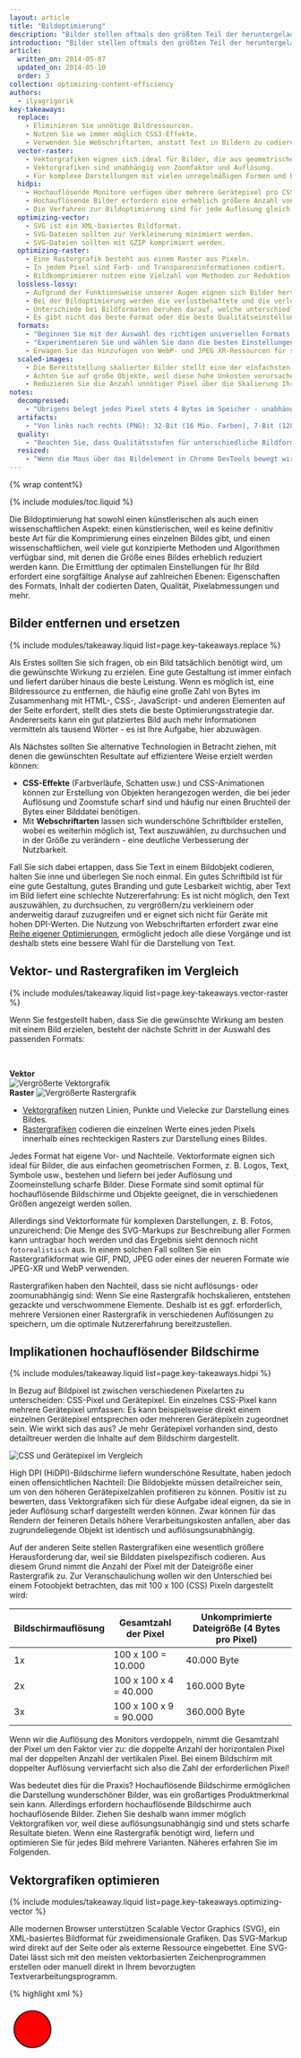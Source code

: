 ```yaml
---
layout: article
title: "Bildoptimierung"
description: "Bilder stellen oftmals den größten Teil der heruntergeladenen Bytes auf einer Webseite dar und belegen zudem einen erheblichen Teil des sichtbaren Bereichs. Deshalb lassen sich mit der Optimierung von Bildern häufig die größten Bytemengen einsparen und die bedeutendsten Leistungsverbesserungen für eine Website erzielen. Je weniger Bytes der Browser herunterladen muss, desto weniger umkämpft ist die Bandbreite des Clients und desto schneller kann der Browser nützliche Inhalte herunterladen und auf dem Bildschirm darstellen."
introduction: "Bilder stellen oftmals den größten Teil der heruntergeladenen Bytes auf einer Webseite dar und belegen zudem einen erheblichen Teil des sichtbaren Bereichs. Deshalb lassen sich mit der Optimierung von Bildern häufig die größten Bytemengen einsparen und die bedeutendsten Leistungsverbesserungen für eine Website erzielen. Je weniger Bytes der Browser herunterladen muss, desto weniger umkämpft ist die Bandbreite des Clients und desto schneller kann der Browser nützliche Inhalte herunterladen und auf dem Bildschirm darstellen."
article:
  written_on: 2014-05-07
  updated_on: 2014-05-10
  order: 3
collection: optimizing-content-efficiency
authors:
  - ilyagrigorik
key-takeaways:
  replace:
    - Eliminieren Sie unnötige Bildressourcen.
    - Nutzen Sie wo immer möglich CSS3-Effekte.
    - Verwenden Sie Webschriftarten, anstatt Text in Bildern zu codieren.
  vector-raster:
    - Vektorgrafiken eignen sich ideal für Bilder, die aus geometrischen Formen bestehen.
    - Vektorgrafiken sind unabhängig von Zoomfaktor und Auflösung.
    - Für komplexe Darstellungen mit vielen unregelmäßigen Formen und Details sollten Rastergrafiken verwendet werden.
  hidpi:
    - Hochauflösende Monitore verfügen über mehrere Gerätepixel pro CSS-Pixel.
    - Hochauflösende Bilder erfordern eine erheblich größere Anzahl von Pixel und Bytes.
    - Die Verfahren zur Bildoptimierung sind für jede Auflösung gleich.
  optimizing-vector:
    - SVG ist ein XML-basiertes Bildformat.
    - SVG-Dateien sollten zur Verkleinerung minimiert werden.
    - SVG-Dateien sollten mit GZIP komprimiert werden.
  optimizing-raster:
    - Eine Rastergrafik besteht aus einem Raster aus Pixeln.
    - In jedem Pixel sind Farb- und Transparenzinformationen codiert.
    - Bildkomprimierer nutzen eine Vielzahl von Methoden zur Reduktion der Anzahl der erforderlichen Bits pro Pixel, um die Dateigröße von Bildern zu verkleinern.
  lossless-lossy:
    - Aufgrund der Funktionsweise unserer Augen eignen sich Bilder hervorragend für die verlustbehaftete Komprimierung.
    - Bei der Bildoptimierung werden die verlustbehaftete und die verlustfreie Komprimierung gemeinsam angewendet.
    - Unterschiede bei Bildformaten beruhen darauf, welche unterschiedlichen verlustbehafteten und verlustfreien Algorithmen angewendet und wie sie zur Optimierung der Bilder eingesetzt werden.
    - Es gibt nicht das beste Format oder die beste Qualitätseinstellung für alle Bilder. Jede Kombination eines bestimmten Komprimierungsprogramms mit spezifischen Bildinhalten führt zu einem einmaligen Ergebnis.
  formats:
    - "Beginnen Sie mit der Auswahl des richtigen universellen Formats: GIF, PNG, JPEG."
    - "Experimentieren Sie und wählen Sie dann die besten Einstellungen für die einzelnen Formate aus: Qualität, Palettengröße usw."
    - Erwägen Sie das Hinzufügen von WebP- und JPEG XR-Ressourcen für skalierte Bilder auf modernen Clients
  scaled-images:
    - Die Bereitstellung skalierter Bilder stellt eine der einfachsten und effektivsten Optimierungsmethoden dar.
    - Achten Sie auf große Objekte, weil diese hohe Unkosten verursachen.
    - Reduzieren Sie die Anzahl unnötiger Pixel über die Skalierung Ihrer Bilder auf Darstellungsgröße.
notes:
  decompressed:
    - "Übrigens belegt jedes Pixel stets 4 Bytes im Speicher - unabhängig vom Bildformat, das zur Übertragung der Daten vom Server zum Client verwendet wird, wenn das Bild vom Browser decodiert wird. Das kann bei großen Bildern und Geräten, die über keinen großen Speicher verfügen, z. B. einfachen Mobilgeräten, eine bedeutende Einschränkung darstellen."
  artifacts:
    - "Von links nach rechts (PNG): 32-Bit (16 Mio. Farben), 7-Bit (128 Farben), 5-Bit (32 Farben). Komplexe Darstellungen mit graduellen Farbverläufen (Gradienten, Himmel usw.) erfordern größere Farbpaletten zur Vermeidung von visuellen Artefakten wie dem verpixelten Himmel im 5-Bit-Objekt. Wenn im Bild andererseits nur wenige Farben verwendet werden, dann werden mit einer großen Palette nur wertvolle Bits verschwendet!"
  quality:
    - "Beachten Sie, dass Qualitätsstufen für unterschiedliche Bildformate aufgrund der verschiedenen Algorithmen zur Codierung der Bilder nicht direkt vergleichbar sind: JPEG mit Qualitätsstufe 90 unterscheidet sich erheblich von WebP mit Qualitätsstufe 90. Tatsächlich kann auch eine Qualitätsstufe für dasselbe Bildformat aufgrund der Implementierung des Komprimierungsprogramms zu einem visuell unterschiedlichen Ergebnis führen!"
  resized:
    - "Wenn die Maus über das Bildelement in Chrome DevTools bewegt wird, werden die `originale` und die `dargestellte` Größe des Bildobjekts eingeblendet. Im obigen Beispiel wird das Bild mit 300 x 260 Pixeln heruntergeladen, aber für die Anzeige auf dem Client auf 245 x 212 herunterskaliert."
---
```


{% wrap content%}

<style>
  img, video, object {
    max-width: 100%;
  }

  img.center {
    display: block;
    margin-left: auto;
    margin-right: auto;
  }
</style>

{% include modules/toc.liquid %}

Die Bildoptimierung hat sowohl einen künstlerischen als auch einen wissenschaftlichen Aspekt: einen künstlerischen, weil es keine definitiv beste Art für die Komprimierung eines einzelnen Bildes gibt, und einen wissenschaftlichen, weil viele gut konzipierte Methoden und Algorithmen verfügbar sind, mit denen die Größe eines Bildes erheblich reduziert werden kann. Die Ermittlung der optimalen Einstellungen für Ihr Bild erfordert eine sorgfältige Analyse auf zahlreichen Ebenen: Eigenschaften des Formats, Inhalt der codierten Daten, Qualität, Pixelabmessungen und mehr.

## Bilder entfernen und ersetzen

{% include modules/takeaway.liquid list=page.key-takeaways.replace %}

Als Erstes sollten Sie sich fragen, ob ein Bild tatsächlich benötigt wird, um die gewünschte Wirkung zu erzielen. Eine gute Gestaltung ist immer einfach und liefert darüber hinaus die beste Leistung. Wenn es möglich ist, eine Bildressource zu entfernen, die häufig eine große Zahl von Bytes im Zusammenhang mit HTML-, CSS-, JavaScript- und anderen Elementen auf der Seite erfordert, stellt dies stets die beste Optimierungsstrategie dar. Andererseits kann ein gut platziertes Bild auch mehr Informationen vermitteln als tausend Wörter - es ist Ihre Aufgabe, hier abzuwägen.

Als Nächstes sollten Sie alternative Technologien in Betracht ziehen, mit denen die gewünschten Resultate auf effizientere Weise erzielt werden können:

* **CSS-Effekte** (Farbverläufe, Schatten usw.) und CSS-Animationen können zur Erstellung von Objekten herangezogen werden, die bei jeder Auflösung und Zoomstufe scharf sind und häufig nur einen Bruchteil der Bytes einer Bilddatei benötigen.
* Mit **Webschriftarten** lassen sich wunderschöne Schriftbilder erstellen, wobei es weiterhin möglich ist, Text auszuwählen, zu durchsuchen und in der Größe zu verändern - eine deutliche Verbesserung der Nutzbarkeit.

Fall Sie sich dabei ertappen, dass Sie Text in einem Bildobjekt codieren, halten Sie inne und überlegen Sie noch einmal. Ein gutes Schriftbild ist für eine gute Gestaltung, gutes Branding und gute Lesbarkeit wichtig, aber Text im Bild liefert eine schlechte Nutzererfahrung: Es ist nicht möglich, den Text auszuwählen, zu durchsuchen, zu vergrößern/zu verkleinern oder anderweitig darauf zuzugreifen und er eignet sich nicht für Geräte mit hohen DPI-Werten. Die Nutzung von Webschriftarten erfordert zwar eine [Reihe eigener Optimierungen](https://www.igvita.com/2014/01/31/optimizing-web-font-rendering-performance/), ermöglicht jedoch alle diese Vorgänge und ist deshalb stets eine bessere Wahl für die Darstellung von Text.


## Vektor- und Rastergrafiken im Vergleich

{% include modules/takeaway.liquid list=page.key-takeaways.vector-raster %}

Wenn Sie festgestellt haben, dass Sie die gewünschte Wirkung am besten mit einem Bild erzielen, besteht der nächste Schritt in der Auswahl des passenden Formats:

&nbsp;

<div class="clear">
  <div class="g--half">
    <b>Vektor</b>
    <img class="center" src="images/vector-zoom.png" alt="Vergrößerte Vektorgrafik">
  </div>

  <div class="g--half g--last">
    <b>Raster</b>
    <img src="images/raster-zoom.png" alt="Vergrößerte Rastergrafik">
  </div>
</div>

* [Vektorgrafiken](http://de.wikipedia.org/wiki/Vektorgrafik) nutzen Linien, Punkte und Vielecke zur Darstellung eines Bildes.
* [Rastergrafiken](http://de.wikipedia.org/wiki/Rastergrafik) codieren die einzelnen Werte eines jeden Pixels innerhalb eines rechteckigen Rasters zur Darstellung eines Bildes.

Jedes Format hat eigene Vor- und Nachteile. Vektorformate eignen sich ideal für Bilder, die aus einfachen geometrischen Formen, z. B. Logos, Text, Symbole usw., bestehen und liefern bei jeder Auflösung und Zoomeinstellung scharfe Bilder. Diese Formate sind somit optimal für hochauflösende Bildschirme und Objekte geeignet, die in verschiedenen Größen angezeigt werden sollen.

Allerdings sind Vektorformate für komplexen Darstellungen, z. B. Fotos, unzureichend: Die Menge des SVG-Markups zur Beschreibung aller Formen kann untragbar hoch werden und das Ergebnis sieht dennoch nicht `fotorealistisch` aus. In einem solchen Fall sollten Sie ein Rastergrafikformat wie GIF, PND, JPEG oder eines der neueren Formate wie JPEG-XR und WebP verwenden.

Rastergrafiken haben den Nachteil, dass sie nicht auflösungs- oder zoomunabhängig sind: Wenn Sie eine Rastergrafik hochskalieren, entstehen gezackte und verschwommene Elemente. Deshalb ist es ggf. erforderlich, mehrere Versionen einer Rastergrafik in verschiedenen Auflösungen zu speichern, um die optimale Nutzererfahrung bereitzustellen.


## Implikationen hochauflösender Bildschirme

{% include modules/takeaway.liquid list=page.key-takeaways.hidpi %}

In Bezug auf Bildpixel ist zwischen verschiedenen Pixelarten zu unterscheiden: CSS-Pixel und Gerätepixel. Ein einzelnes CSS-Pixel kann mehrere Gerätepixel umfassen: Es kann beispielsweise direkt einem einzelnen Gerätepixel entsprechen oder mehreren Gerätepixeln zugeordnet sein. Wie wirkt sich das aus? Je mehr Gerätepixel vorhanden sind, desto detailtreuer werden die Inhalte auf dem Bildschirm dargestellt.

<img src="images/css-vs-device-pixels.png" class="center" alt="CSS und Gerätepixel im Vergleich">

High DPI (HiDPI)-Bildschirme liefern wunderschöne Resultate, haben jedoch einen offensichtlichen Nachteil: Die Bildobjekte müssen detailreicher sein, um von den höheren Gerätepixelzahlen profitieren zu können. Positiv ist zu bewerten, dass Vektorgrafiken sich für diese Aufgabe ideal eignen, da sie in jeder Auflösung scharf dargestellt werden können. Zwar können für das Rendern der feineren Details höhere Verarbeitungskosten anfallen, aber das zugrundeliegende Objekt ist identisch und auflösungsunabhängig.

Auf der anderen Seite stellen Rastergrafiken eine wesentlich größere Herausforderung dar, weil sie Bilddaten pixelspezifisch codieren. Aus diesem Grund nimmt die Anzahl der Pixel mit der Dateigröße einer Rastergrafik zu. Zur Veranschaulichung wollen wir den Unterschied bei einem Fotoobjekt betrachten, das mit 100 x 100 (CSS) Pixeln dargestellt wird:

<table class="table-3">
<colgroup><col span="1"><col span="1"><col span="1"></colgroup>
<thead>
  <tr>
    <th>Bildschirmauflösung</th>
    <th>Gesamtzahl der Pixel</th>
    <th>Unkomprimierte Dateigröße (4 Bytes pro Pixel)</th>
  </tr>
</thead>
<tbody>
<tr>
  <td data-th="Auflösung">1x</td>
  <td data-th="Gesamtzahl der Pixel">100 x 100 = 10.000</td>
  <td data-th="Dateigröße">40.000 Byte</td>
</tr>
<tr>
  <td data-th="Auflösung">2x</td>
  <td data-th="Gesamtzahl der Pixel">100 x 100 x 4 = 40.000</td>
  <td data-th="Dateigröße">160.000 Byte</td>
</tr>
<tr>
  <td data-th="Auflösung">3x</td>
  <td data-th="Gesamtzahl der Pixel">100 x 100 x 9 = 90.000</td>
  <td data-th="Dateigröße">360.000 Byte</td>
</tr>
</tbody>
</table>

Wenn wir die Auflösung des Monitors verdoppeln, nimmt die Gesamtzahl der Pixel um den Faktor vier zu: die doppelte Anzahl der horizontalen Pixel mal der doppelten Anzahl der vertikalen Pixel. Bei einem Bildschirm mit doppelter Auflösung vervierfacht sich also die Zahl der erforderlichen Pixel!

Was bedeutet dies für die Praxis? Hochauflösende Bildschirme ermöglichen die Darstellung wunderschöner Bilder, was ein großartiges Produktmerkmal sein kann. Allerdings erfordern hochauflösende Bildschirme auch hochauflösende Bilder. Ziehen Sie deshalb wann immer möglich Vektorgrafiken vor, weil diese auflösungsunabhängig sind und stets scharfe Resultate bieten. Wenn eine Rastergrafik benötigt wird, liefern und optimieren Sie für jedes Bild mehrere Varianten. Näheres erfahren Sie im Folgenden.


## Vektorgrafiken optimieren

{% include modules/takeaway.liquid list=page.key-takeaways.optimizing-vector %}

Alle modernen Browser unterstützen Scalable Vector Graphics (SVG), ein XML-basiertes Bildformat für zweidimensionale Grafiken. Das SVG-Markup wird direkt auf der Seite oder als externe Ressource eingebettet. Eine SVG-Datei lässt sich mit den meisten vektorbasierten Zeichenprogrammen erstellen oder manuell direkt in Ihrem bevorzugten Textverarbeitungsprogramm.

{% highlight xml %}
<?xml version="1.0" encoding="utf-8"?>
<!-- Generator: Adobe Illustrator 17.1.0, SVG Export Plug-In . SVG Version: 6.00 Build 0)  -->
<svg version="1.2" baseProfile="tiny" id="Layer_1" xmlns="http://www.w3.org/2000/svg" xmlns:xlink="http://www.w3.org/1999/xlink"
   x="0px" y="0px" viewBox="0 0 612 792" xml:space="preserve">
<g id="XMLID_1_">
  <g>
    <circle fill="red" stroke="black" stroke-width="2" stroke-miterlimit="10" cx="50" cy="50" r="40"/>
  </g>
</g>
</svg>
{% endhighlight %}

Im obigen Beispiel wird eine einfache Kreisform mit einem schwarzen Umriss und einem roten Hintergrund dargestellt. Es wurde aus Adobe Illustrator exportiert. Wie Sie sich vorstellen können, enthält es einem Menge Metadaten wie Schichtinformationen, Kommentare und XML-Namensräume, die für das Rendern des Objekts im Browser oftmals unnötig sind. Deshalb empfiehlt es sich immer, SVG-Dateien mithilfe eines Tools wie [SVGO](https://github.com/svg/svgo) zu minimieren.

In unserem Fall reduziert SVGO die Größe der obigen von Illustrator erzeugten SVG-Datei um 58 % von 470 auf 199 Byte. Weil es sich bei SVG um ein XML-basiertes Format handelt, können wir mithilfe der GZIP-Komprimierung die Übertragungsgröße weiter verringern. Achten Sie darauf, dass Ihr Server für die Komprimierung von SVG-Objekten konfiguriert ist!


## Rastergrafiken optimieren

{% include modules/takeaway.liquid list=page.key-takeaways.optimizing-raster %}

Bei einer Rastergrafik handelt es sich einfach um ein zweidimensionales Raster aus einzelnen `Pixeln`. So besteht eine Pixelgrafik mit 100 x 100 Pixeln beispielsweise aus einer Abfolge von 10.000 Pixeln. In jedem Pixel sind wiederum die `[RGBA](http://en.wikipedia.org/wiki/RGBA_color_space)`-Werte gespeichert: roter Kanal (R), grüner Kanal (G), blauer Kanal (B) und der Alpha- oder Transparenzkanal (A).

Intern ordnet der Browser jedem Kanal 256 Werte (Schattierungen) zu, was umgerechnet 8 Bits pro Kanal (28 = 256) und 4 Bytes pro Pixel entspricht (4 Kanäle x 8 Bits = 32 Bits = 4 Bytes). Wenn wir die Abmessungen des Rasters kennen, können wir folglich die Dateigröße einfach berechnen:

* Eine Grafik mit 100 x 100 Pixeln besteht aus 10.000 Pixeln.
* 10.000 Pixel x 4 Bytes = 40.000 Bytes
* 40.000 Bytes / 1024 = 39 KB

^

{% include modules/remember.liquid title="Note" list=page.notes.decompressed %}

<table class="table-3">
<colgroup><col span="1"><col span="1"><col span="1"></colgroup>
<thead>
  <tr>
    <th>Abmessungen</th>
    <th>Pixel</th>
    <th>Dateigröße</th>
  </tr>
</thead>
<tbody>
<tr>
  <td data-th="Abmessungen">100 x 100</td>
  <td data-th="Pixel">10.000</td>
  <td data-th="Dateigröße">39 KB</td>
</tr>
<tr>
  <td data-th="Abmessungen">200 x 200</td>
  <td data-th="Pixel">40.000</td>
  <td data-th="Dateigröße">156 KB</td>
</tr>
<tr>
  <td data-th="Abmessungen">300 x 300</td>
  <td data-th="Pixel">90.000</td>
  <td data-th="Dateigröße">351 KB</td>
</tr>
<tr>
  <td data-th="Abmessungen">500 x 500</td>
  <td data-th="Pixel">250.000</td>
  <td data-th="Dateigröße">977 KB</td>
</tr>
<tr>
  <td data-th="Abmessungen">800 x 800</td>
  <td data-th="Pixel">640.000</td>
  <td data-th="Dateigröße">2500 KB</td>
</tr>
</tbody>
</table>

39 KB für ein Bild mit 100 x 100 Pixeln mögen nicht sehr beeindruckend erscheinen, allerdings explodiert die Dateigröße bei größeren Bildern schnell und führt dazu, dass Bildobjekte langsam und der Download teuer werden. Glücklicherweise haben wir jedoch bisher das unkomprimierte Bildformat beschrieben. Was könnten wir tun, um die Größe der Bilddateien zu verringern?

Eine einfache Strategie bestünde darin, die `Bittiefe` des Bildes von 8 Bits pro Kanal auf eine kleinere Farbpalette zu reduzieren: 8 Bits pro Kanal entsprechen 256 Werten pro Kanal und 16.777.216 (2563) Farben insgesamt. Was würde sich ändern, wenn wir die Palette auf 256 Farben reduzierten? Wir würden dann nur insgesamt 8 Bits für die RGB-Kanäle benötigen und sofort zwei Bytes pro Pixel einsparen, d. h. wir würden im Vergleich zu den ursprünglichen 4 Bytes pro Pixel durch die Komprimierung die Größe um 50 % reduzieren!

<img src="images/artifacts.png" class="center" alt="Komprimierungsartefakte">

{% include modules/remember.liquid title="Note" list=page.notes.artifacts %}

Nachdem wir die in einzelnen Pixeln gespeicherten Daten jetzt optimiert haben, können wir uns als Nächstes auch mit den angrenzenden Pixeln befassen. Dabei stellt sich heraus, dass viele Bilder, insbesondere Fotos, zahlreiche angrenzende Pixel mit ähnlichen Farben aufweisen, z. B. den Himmel, sich wiederholende Texturen und so weiter. Diese Informationen können wir nutzen, indem wir das Komprimierungsprogramm anweisen, die `[Deltacodierung](http://en.wikipedia.org/wiki/Delta_encoding)` anzuwenden, bei der anstelle der Speicherung der einzelnen Werte für jedes Pixel der Unterschied zwischen angrenzenden Pixeln gespeichert wird.  Wenn die benachbarten Pixel identisch sind, beträgt der Deltawert null und es muss nur ein einzelnes Bit gespeichert werden! Doch warum sollten wir uns damit zufrieden geben...

Das menschliche Auge nimmt die verschiedenen Farben mit unterschiedlicher Empfindlichkeit wahr. Wir können die Farbcodierung optimieren, indem wir die Palette für diese Farben reduzieren oder vergrößern, um diesem Umstand zu entsprechen.
`Benachbarte` Pixel bilden ein zweidimensonales Raster, d. h., jedes Pixel hat mehrere Nachbarn. Aufgrund dieser Tatsache können wir die Deltacodierung weiter verbessern.
Statt uns nur mit den unmittelbaren Nachbarn der einzelnen Pixel zu befassen, können wir größere Blöcke aus angrenzenden Pixeln unterschiedlich codieren. Und so fort...

Wie Sie schon gemerkt haben, wird die Bildoptimierung schnell ziemlich kompliziert - oder interessant, je nach Sichtweise. Es ist ein Feld, in dem auf akademischer und kommerzieller Ebene aktiv geforscht wird. Bilder umfassen eine Menge Bytes und die Entwicklung besserer Bildkomprimierungsmethoden hat großes Potenzial! Wenn Sie mehr erfahren möchten, besuchen Sie die [Wikipedia-Seite](http://en.wikipedia.org/wiki/Image_compression) oder lesen Sie das praktische Beispiel im [White Paper über WebP-Komprimierungsmethoden](https://developers.google.com/speed/webp/docs/compression).

Das klingt ja wieder alles ganz gut, ist aber sehr theoretisch. Wie kann uns dieses Wissen nützen, die Bilder auf unseren Seiten zu optimieren? Wir sind ja definitiv nicht in der Lage, neue Komprimierungstechniken zu erfinden, aber es ist wichtig, die Problemstellung zu verstehen: RGBA-Pixel, Bittiefe und verschiedene Optimierungsmethoden. Diese Konzepte müssen unbedingt verstanden und verinnerlicht werden, bevor wir uns mit den diversen Rastergrafikformaten befassen.


## Verlustfreie und verlustbehaftete Komprimierung im Vergleich

{% include modules/takeaway.liquid list=page.key-takeaways.lossless-lossy %}

Bei bestimmten Datentypen wie dem Quellcode einer Seite oder ausführbaren Dateien ist es wichtig, dass das Komprimierungsprogramm die ursprünglichen Informationen nicht verändert oder entfernt. Ein einziges fehlendes oder falsches Datenbit kann die Bedeutung des Dateiinhalts komplett ändern oder, schlimmer noch, die ganze Datei unbrauchbar machen. Bei anderen Datentypen wie Bildern sowie Audio- und Videodateien kann es absolut akzeptabel sein, eine `näherungsweise` Darstellung der ursprünglichen Daten zu liefern.

Aufgrund der Funktionsweise des Auges ist es häufig möglich, einige Informationen über die einzelnen Pixel zu verwerfen, um die Dateigröße eines Bildes zu reduzieren. So besitzen unsere Augen beispielsweise eine unterschiedliche Sensitivität für verschiedene Farben, d. h., wir können manche Farben mit weniger Bits codieren. Aus obigen Gründen besteht ein typischer Bildoptimierungsprozess aus zwei grundsätzlichen Arbeitsschritten:

1. Das Bild wird mit einem `[verlustbehafteten](http://en.wikipedia.org/wiki/Lossy_compression)` Filter verarbeitet, der einige Pixeldaten entfernt.
1. Das Bild wird mit einem `[verlustfreien](http://en.wikipedia.org/wiki/Lossy_compression)` Filter verarbeitet, der die Pixeldaten komprimiert.

**Der erste Schritt ist optional und der genaue Algorithmus hängt vom jeweiligen Bildformat ab, aber es ist wichtig, sich im Klaren darüber zu sein, dass ein Bild einer verlustbehafteten Komprimierung unterzogen werden kann, um die Größe zu verringern.** Der Unterschied zwischen den verschiedenen Bildformaten wie GIF, PNG, JPEG und anderen besteht in der Kombination der jeweiligen Algorithmen, die bei Anwendung der verlustbehafteten und verlustfreien Arbeitsschritte verwendet bzw. weggelassen werden.

Welches ist nun die `optimale` Konfiguration bezüglich der verlustbehafteten und verlustfreien Optimierung? Die Antwort hängt von den Bildinhalten und Ihren eigenen Kriterien, z. B. bezüglich des Kompromisses zwischen Dateigröße und den durch die verlustbehaftete Komprimierung eingeführten Artefakten, ab. In manchen Fällen soll die verlustbehaftete Komprimierung weggelassen werden, um komplizierte Details mit absoluter Wiedergabetreue zu übermitteln, und in anderen Fällen ist es möglich, die Dateigröße des Bildobjekts über eine aggressive verlustbehaftete Optimierung zu reduzieren. Dabei ist es Ihre Aufgabe, dies im jeweiligen Kontext selbst zu beurteilen - es gibt keine universelle Einstellung.

<img src="images/save-for-web.png" class="center" alt="Für das Web speichern">

Bei Verwendung eines verlustbehafteten Formats wie JPEG steht im Komprimierungsprogramm im Regelfall eine anpassbare `Qualitätseinstellung` zur Verfügung, z. B. in Form eines Schiebereglers der Funktion `Save for Web` (Für das Web speichern) in Adobe Photoshop. Dabei handelt es sich typischerweise um eine Zahl von 1 bis 100, mit der die interne Funktionalität der jeweiligen Zusammenstellung von verlustbehafteten und verlustfreien Algorithmen gesteuert wird. Experimentieren Sie mit verschiedenen Qualitätseinstellungen für Ihre Bilder und schrecken Sie nicht davor zurück, die Qualität herabzusetzen: Die visuellen Resultate sind oftmals sehr gut und die Verringerung der Dateigröße kann erheblich sein.

{% include modules/remember.liquid title="Note" list=page.notes.quality %}


## Das richtige Bildformat auswählen

{% include modules/takeaway.liquid list=page.key-takeaways.formats %}

Neben unterschiedlichen verlustbehafteten und verlustfreien Komprimierungsalgorithmen unterstützen die verschiedenen Bildformate Funktionsmerkmale wie Animations- und Transparenz- (Alpha) Kanäle. Die Wahl des `richtigen Formats` für ein Bild ist folglich immer ein Kompromiss zwischen gewünschten visuellen Ergebnissen und funktionellen Anforderungen.


<table class="table-4">
<colgroup><col span="1"><col span="1"><col span="1"><col span="1"></colgroup>
<thead>
  <tr>
    <th>Format</th>
    <th>Transparenz</th>
    <th>Animation</th>
    <th>Browser</th>
  </tr>
</thead>
<tbody>
<tr>
  <td data-th="Format"><a href="http://de.wikipedia.org/wiki/Graphics_Interchange_Format">GIF</a></td>
  <td data-th="Transparenz">Ja</td>
  <td data-th="Animation">Ja</td>
  <td data-th="Browser">Alle</td>
</tr>
<tr>
  <td data-th="Format"><a href="http://de.wikipedia.org/wiki/Portable_Network_Graphics">PNG</a></td>
  <td data-th="Transparenz">Ja</td>
  <td data-th="Animation">Nein</td>
  <td data-th="Browser">Alle</td>
</tr>
<tr>
  <td data-th="Format"><a href="http://de.wikipedia.org/wiki/JPEG">JPEG</a></td>
  <td data-th="Transparenz">Nein</td>
  <td data-th="Animation">Nein</td>
  <td data-th="Browser">Alle</td>
</tr>
<tr>
  <td data-th="Format"><a href="http://de.wikipedia.org/wiki/JPEG_XR">JPEG XR</a></td>
  <td data-th="Transparenz">Ja</td>
  <td data-th="Animation">Ja</td>
  <td data-th="Browser">IE</td>
</tr>
<tr>
  <td data-th="Format"><a href="http://de.wikipedia.org/wiki/WebP">WebP</a></td>
  <td data-th="Transparenz">Ja</td>
  <td data-th="Animation">Ja</td>
  <td data-th="Browser">Chrome, Opera, Android</td>
</tr>
</tbody>
</table>

Es gibt drei universell unterstützte Bildformate: GIF, PNG und JPEG. Neben diesen Formaten unterstützen manche Browser auch neuere Formate wie WebP und JPEG XR, die eine insgesamt bessere Komprimierung und weitere Funktionen bieten. Welches Format sollten Sie also verwenden?

<img src="images/format-tree.png" class="center" alt="Für das Web speichern">

1. **Benötigen Sie Animation? Wenn ja, ist GIF die einzige universelle Option.**
  * Bei GIF ist die Farbpalette auf maximal 256 Farben begrenzt, was für die meisten Bilder unzureichend ist. Außerdem bietet PNG-8 eine bessere Komprimierung für Bilder mit einer kleinen Farbpalette. Das bedeutet, dass GIF nur dann das richtige Format ist, wenn eine Animation benötigt wird.
1. **Müssen feine Details mit höchster Auflösung beibehalten werden? Verwenden Sie PNG.**
  * PNG wendet über die Wahl der Farbpalettengröße hinaus keine verlustbehafteten Komprimierungsalgorithmen an. Deshalb erzeugt es die hochwertigsten Bilder, allerdings auf Kosten erheblich größerer Dateien als andere Formate. Setzen Sie es mit Bedacht ein.
  * Wenn das Bildobjekt Elemente aus geometrischen Formen enthält, erwägen Sie die Konvertierung in ein Vektorformat wie SVG!
  * Enthält das Bildobjekt jedoch Text, halten Sie inne und überlegen Sie noch einmal. Text in Bildern kann nicht ausgewählt, durchsucht oder vergrößert bzw. verkleinert werden. Wenn Sie z. B. für das Branding oder aus anderen Gründen eine kundenspezifische Darstellung benötigen, verwenden Sie stattdessen eine Webschriftart.
1. **Optimieren Sie ein Foto, einen Screenshot oder ein ähnliches Bildobjekt? Verwenden Sie JPEG.**
  * JPEG nutzt eine Kombination aus verlustbehafteter und verlustfreier Optimierung, um die Dateigröße des Bildobjekts zu verringern. Probieren Sie mehrere JPEG-Qualitätsstufen aus, um den besten Kompromiss aus Qualität und Dateigröße für Ihr Objekt zu ermitteln.

Nachdem Sie schließlich das optimale Bildformat und die entsprechenden Einstellungen für Ihre Objekte bestimmt haben, erwägen Sie, eine zusätzliche Variante im WebP- und JPEG XR-Format hinzuzufügen. Diese beiden Formate sind neu und werden bedauerlicherweise nicht bzw. noch nicht von allen Browsern universell unterstützt, sie können aber erhebliche Einsparungen für neuere Clients mit sich bringen. So bewirkt WebP im Durchschnitt eine [Verringerung der Dateigröße um 30 %](https://developers.google.com/speed/webp/docs/webp_study) gegenüber einem vergleichbaren JPEG-Bild.

Da weder WebP noch JPEG XR universell unterstützt werden, ist es erforderlich, Ihrer Anwendung oder Ihren Servern zusätzliche Logik hinzuzufügen, um die jeweilige Ressource bereitzustellen:

* Einige CDNs bieten Bildoptimierung als Dienstleistung an, einschließlich der Lieferung im JPEG XR- und WebP-Format.
* Einige Open-Source-Tools, z. B. PageSpeed for Apache oder Nginx, automatisieren die Optimierung, Konvertierung und Bereitstellung entsprechender Objekte.
* Sie können zusätzliche Anwendungslogik für folgende Zwecke hinzufügen: Erkennung des Clients, Überprüfung der unterstützten Formate und Bereitstellung des besten verfügbaren Bildformats.

Wenn Sie schließlich eine Webansicht zur Darstellung von Inhalten in Ihrer nativen Anwendung nutzen, besitzen Sie die volle Kontrolle über den Client und können ausschließlich WebP verwenden! Facebook, Google+ und viele andere Portale nutzen WebP zur Bereitstellung aller ihrer Bilder innerhalb ihrer Anwendungen - die Einsparungen sind es mit Sicherheit wert. Weitere Informationen über WebP finden Sie in der Präsentation [WebP: Deploying Faster, Smaller, and More Beautiful Images](https://www.youtube.com/watch?v=pS8udLMOOaE) von Google I/O 2013.


## Tools und Einstellung von Parametern

Es gibt kein perfektes Bildformat oder Tool und keine ideale Zusammenstellung von Optimierungsparametern, die auf alle Bilder anwendbar sind. Für optimale Ergebnisse sind das Format und die Einstellungen je nach Inhalt des Bildes sowie dessen visuellen und anderen technischen Anforderungen auszuwählen.

<table class="table-2">
<colgroup><col span="1"><col span="1"></colgroup>
<thead>
  <tr>
    <th>Tool</th>
    <th>Beschreibung</th>
  </tr>
</thead>
<tbody>
<tr>
  <td data-th="Tool"><a href="http://www.lcdf.org/gifsicle/">Gifsicle</a></td>
  <td data-th="Beschreibung">GIF-Bilder erstellen und optimieren</td>
</tr>
<tr>
  <td data-th="Tool"><a href="http://jpegclub.org/jpegtran/">Jpegtran</a></td>
  <td data-th="Beschreibung">JPEG-Bilder optimieren</td>
</tr>
<tr>
  <td data-th="Tool"><a href="http://optipng.sourceforge.net/">Optipng</a></td>
  <td data-th="Beschreibung">Verlustfreie PNG-Optimierung</td>
</tr>
<tr>
  <td data-th="Tool"><a href="http://pngquant.org/">Pngquant</a></td>
  <td data-th="Beschreibung">Verlustbehaftete PNG-Optimierung</td>
</tr>
</tbody>
</table>


Schrecken Sie nicht davor zurück, mit den Parametern der einzelnen Komprimierungsprogramme zu experimentieren. Setzen Sie die Qualität herab, sehen Sie sich das Resultat an, passen Sie die Einstellungen an und wiederholen Sie dann den Vorgang. Wenn Sie eine Reihe guter Einstellungen gefunden haben, können Sie diese auf ähnliche Bilder auf Ihrer Website anwenden. Gehen Sie jedoch nicht davon aus, dass alle Bilder mit denselben Einstellungen komprimiert werden sollten.


## Skalierte Bildobjekte bereitstellen

{% include modules/takeaway.liquid list=page.key-takeaways.scaled-images %}

Bei der Bildoptimierung kommt es letzten Endes auf zwei Kriterien an: die Optimierung der Bytezahl zur Codierung der einzelnen Bildpixel und die Optimierung der Gesamtzahl an Pixeln. Die Dateigröße eines Bildes setzt sich aus der Gesamtzahl der Pixel mal der Anzahl der Bytes zur Codierung der einzelnen Pixel zusammen. Nicht mehr und nicht weniger.

Aus diesem Grund besteht eine der einfachsten und effektivsten Bildoptimierungsmethoden darin, nicht mehr Pixel, als für die Darstellung des Objekts mit der gewünschten Größe im Browser nötig sind, zu übertragen. Klingt doch eigentlich ganz einfach, oder? Leider trifft dies bei den meisten Seiten auf viele der Bildobjekte nicht zu. Typischerweise werden größere Objekte übertragen, die der Browser dann umskalieren - benötigt zusätzliche CPU-Ressourcen - und mit einer geringeren Auflösung darstellen soll.

<img src="images/resized-image.png" class="center" alt="Bild mit geänderter Größe">

{% include modules/remember.liquid title="Note" list=page.notes.resized %}

Die Übertragung unnötiger Pixel, die der Browser unseretwegen umskalieren muss, stellt eine verpasste Chance dar, die Gesamtzahl der Bytes zu reduzieren und zu optimieren, die für das Rendern der Seite erforderlich sind. Beachten Sie außerdem, dass bei einer Verkleinerung nicht nur die Pixelzahl des Bildes verringert wird, sondern dass dabei auch die ursprüngliche Bildgröße herabgesetzt wird.

<table class="table-3">
<colgroup><col span="1"><col span="1"><col span="1"></colgroup>
<thead>
  <tr>
    <th>Ursprüngliche Größe</th>
    <th>Angezeigte Größe</th>
    <th>Unnötige Pixel</th>
  </tr>
</thead>
<tbody>
<tr>
  <td data-th="Ursprünglich">110 x 110</td>
  <td data-th="Anzeige">100 x 100</td>
  <td data-th="Unnötig">110 x 110 - 100 x 100 = 2100</td>
</tr>
<tr>
  <td data-th="Ursprünglich">410 x 410</td>
  <td data-th="Anzeige">400 x 400</td>
  <td data-th="Unnötig">410 x 410 - 400 x 400 = 8100</td>
</tr>
<tr>
  <td data-th="Ursprünglich">810 x 810</td>
  <td data-th="Anzeige">800 x 800</td>
  <td data-th="Unnötig">810 x 810 - 800 x 800 = 16100</td>
</tr>
</tbody>
</table>

Beachten Sie, dass in allen drei Fällen die angezeigte Größe `lediglich um 10 Pixel kleiner` als die ursprüngliche Größe des Bildes ausfällt. Allerdings ist die Zahl der zusätzlichen Pixel, die zu codieren und zu übertragen sind, umso höher, je größer das ursprüngliche Bild ist! Deshalb können Sie zwar nicht sicherstellen, dass jedes einzelne Objekt mit der exakten Darstellungsgröße übermittelt wird, **sie sollten jedoch dafür sorgen, dass die Anzahl der unnötigen Pixel minimal ist und dass insbesondere große Objekte so genau wie möglich in Darstellungsgröße geliefert werden.**

## Checkliste zur Bildoptimierung

Die Bildoptimierung hat sowohl einen künstlerischen als auch einen wissenschaftlichen Aspekt: einen künstlerischen, weil es keine definitiv beste Art für die Komprimierung eines einzelnen Bildes gibt, und einen wissenschaftlichen, weil gut konzipierte Methoden und Algorithmen verfügbar sind, mit denen die Größe eines Bildes erheblich reduziert werden kann.

Einige Tipps und Methoden für die Optimierung Ihrer Bilder:

* **Vektorformate bevorzugen:** Vektorgrafiken sind unabhängig von Auflösung und Größe und eignen sich deshalb ideal für die heutigen Gegebenheiten mit vielen Geräten und hoher Auflösung.
* **SVG-Objekte minimieren und komprimieren:** Das XML-Markup, das von den meisten Zeichenprogrammen erzeugt wird, enthält häufig unnötige Metadaten, die entfernt werden können. Achten Sie darauf, dass Ihre Server für die Anwendung der GZIP-Komprimierung auf SVG-Objekte konfiguriert sind.
* **Das beste Rastergrafikformat auswählen:** Ermitteln Sie Ihre funktionalen Anforderungen und wählen Sie dasjenige Format aus, das sich für das jeweilige Objekt eignet.
* **Mit den Qualitätseinstellungen für Rasterformate experimentieren:** Schrecken Sie nicht davor zurück, die `Qualitätseinstellungen` herabzusetzen. Die Resultate sind häufig sehr gut und die Einsparungen an Bytes signifikant.
* **Unnötige Metadaten von Bildern entfernen:** Viele Rastergrafiken enthalten unnötige Metadaten zum Objekt: geografische Informationen, Kamerainformationen und so weiter. Entfernen Sie diese Daten mit geeigneten Tools.
* **Skalierte Bilder bereitstellen:** Ändern Sie die Größe der Bilder auf dem Server und stellen Sie sicher, dass die angezeigte Größe so weit wie möglich der ursprünglichen Größe des jeweiligen Bildes entspricht. Achten Sie insbesondere auf große Bilder, da diese bei einer Größenänderung die meisten unnötigen Daten beinhalten!
* **Automatisieren, automatisieren, automatisieren:** Investieren Sie in automatisierte Tools und Infrastruktur, mit denen sichergestellt wird, dass alle Ihre Bildobjekte stets optimiert sind.


{% include modules/nextarticle.liquid %}

{% endwrap %}

